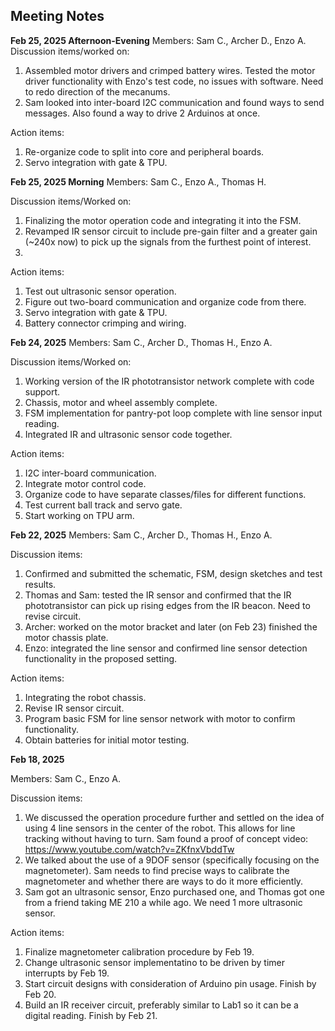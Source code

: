 ## Meeting Notes

**Feb 25, 2025 Afternoon-Evening**
Members: Sam C., Archer D., Enzo A.
Discussion items/worked on: 
1. Assembled motor drivers and crimped battery wires. Tested the motor driver functionality with Enzo's test code, no issues with software. Need to redo direction of the mecanums.
2. Sam looked into inter-board I2C communication and found ways to send messages. Also found a way to drive 2 Arduinos at once.

Action items:
1. Re-organize code to split into core and peripheral boards.
2. Servo integration with gate & TPU.

**Feb 25, 2025 Morning**
Members: Sam C., Enzo A., Thomas H.

Discussion items/Worked on:
1. Finalizing the motor operation code and integrating it into the FSM.
2. Revamped IR sensor circuit to include pre-gain filter and a greater gain (~240x now) to pick up the signals from the furthest point of interest.
3. 

Action items:
1. Test out ultrasonic sensor operation.
2. Figure out two-board communication and organize code from there.
3. Servo integration with gate & TPU.
4. Battery connector crimping and wiring.

**Feb 24, 2025**
Members: Sam C., Archer D., Thomas H., Enzo A.

Discussion items/Worked on:
1. Working version of the IR phototransistor network complete with code support.
2. Chassis, motor and wheel assembly complete.
3. FSM implementation for pantry-pot loop complete with line sensor input reading.
4. Integrated IR and ultrasonic sensor code together.

Action items:
1. I2C inter-board communication.
2. Integrate motor control code.
3. Organize code to have separate classes/files for different functions.
4. Test current ball track and servo gate.
5. Start working on TPU arm.

**Feb 22, 2025**
Members: Sam C., Archer D., Thomas H., Enzo A.

Discussion items:
1. Confirmed and submitted the schematic, FSM, design sketches and test results.
2. Thomas and Sam: tested the IR sensor and confirmed that the IR phototransistor can pick up rising edges from the IR beacon. Need to revise circuit.
3. Archer: worked on the motor bracket and later (on Feb 23) finished the motor chassis plate.
4. Enzo: integrated the line sensor and confirmed line sensor detection functionality in the proposed setting.

Action items:
1. Integrating the robot chassis.
2. Revise IR sensor circuit.
3. Program basic FSM for line sensor network with motor to confirm functionality.
4. Obtain batteries for initial motor testing.

**Feb 18, 2025**

Members: Sam C., Enzo A.

Discussion items:
1. We discussed the operation procedure further and settled on the idea of using 4 line sensors in the center of the robot. This allows for line tracking without having to turn. Sam found a proof of concept video: https://www.youtube.com/watch?v=ZKfnxVbddTw
2. We talked about the use of a 9DOF sensor (specifically focusing on the magnetometer). Sam needs to find precise ways to calibrate the magnetometer and whether there are ways to do it more efficiently.
3. Sam got an ultrasonic sensor, Enzo purchased one, and Thomas got one from a friend taking ME 210 a while ago. We need 1 more ultrasonic sensor.

Action items: 
1. Finalize magnetometer calibration procedure by Feb 19.
2. Change ultrasonic sensor implementatino to be driven by timer interrupts by Feb 19.
3. Start circuit designs with consideration of Arduino pin usage. Finish by Feb 20. 
4. Build an IR receiver circuit, preferably similar to Lab1 so it can be a digital reading. Finish by Feb 21.